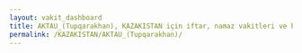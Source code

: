 ```yaml
---
layout: vakit_dashboard
title: AKTAU_(Tupqarakhan), KAZAKISTAN için iftar, namaz vakitleri ve hava durumu - ilçe/eyalet seç
permalink: /KAZAKISTAN/AKTAU_(Tupqarakhan)/
---
```


<script type="text/javascript">
  var GLOBAL_COUNTRY = 'KAZAKISTAN';
  var GLOBAL_CITY = 'AKTAU_(Tupqarakhan)';
  var GLOBAL_STATE = '';
  var lat = 72;
  var lon = 21;
</script>
